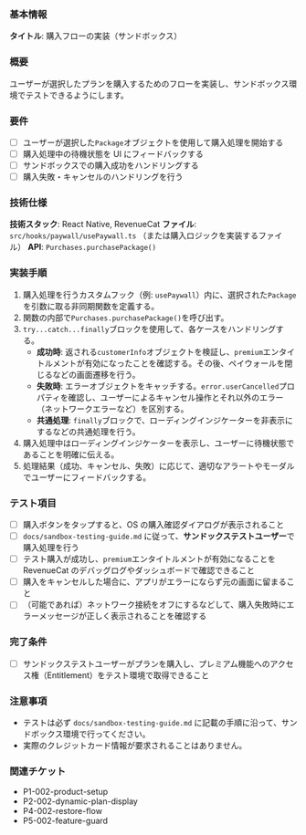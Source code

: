 ### 基本情報

**タイトル**: 購入フローの実装（サンドボックス）

### 概要

ユーザーが選択したプランを購入するためのフローを実装し、サンドボックス環境でテストできるようにします。

### 要件

- [ ] ユーザーが選択した`Package`オブジェクトを使用して購入処理を開始する
- [ ] 購入処理中の待機状態を UI にフィードバックする
- [ ] サンドボックスでの購入成功をハンドリングする
- [ ] 購入失敗・キャンセルのハンドリングを行う

### 技術仕様

**技術スタック**: React Native, RevenueCat
**ファイル**: `src/hooks/paywall/usePaywall.ts` （または購入ロジックを実装するファイル）
**API**: `Purchases.purchasePackage()`

### 実装手順

1.  購入処理を行うカスタムフック（例: `usePaywall`）内に、選択された`Package`を引数に取る非同期関数を定義する。
2.  関数の内部で`Purchases.purchasePackage()`を呼び出す。
3.  `try...catch...finally`ブロックを使用して、各ケースをハンドリングする。
    - **成功時**: 返される`customerInfo`オブジェクトを検証し、`premium`エンタイトルメントが有効になったことを確認する。その後、ペイウォールを閉じるなどの画面遷移を行う。
    - **失敗時**: エラーオブジェクトをキャッチする。`error.userCancelled`プロパティを確認し、ユーザーによるキャンセル操作とそれ以外のエラー（ネットワークエラーなど）を区別する。
    - **共通処理**: `finally`ブロックで、ローディングインジケーターを非表示にするなどの共通処理を行う。
4.  購入処理中はローディングインジケーターを表示し、ユーザーに待機状態であることを明確に伝える。
5.  処理結果（成功、キャンセル、失敗）に応じて、適切なアラートやモーダルでユーザーにフィードバックする。

### テスト項目

- [ ] 購入ボタンをタップすると、OS の購入確認ダイアログが表示されること
- [ ] `docs/sandbox-testing-guide.md` に従って、**サンドックステストユーザー**で購入処理を行う
- [ ] テスト購入が成功し、`premium`エンタイトルメントが有効になることを RevenueCat のデバッグログやダッシュボードで確認できること
- [ ] 購入をキャンセルした場合に、アプリがエラーにならず元の画面に留まること
- [ ] （可能であれば）ネットワーク接続をオフにするなどして、購入失敗時にエラーメッセージが正しく表示されることを確認する

### 完了条件

- [ ] サンドックステストユーザーがプランを購入し、プレミアム機能へのアクセス権（Entitlement）をテスト環境で取得できること

### 注意事項

- テストは必ず `docs/sandbox-testing-guide.md` に記載の手順に沿って、サンドボックス環境で行ってください。
- 実際のクレジットカード情報が要求されることはありません。

### 関連チケット

- P1-002-product-setup
- P2-002-dynamic-plan-display
- P4-002-restore-flow
- P5-002-feature-guard
